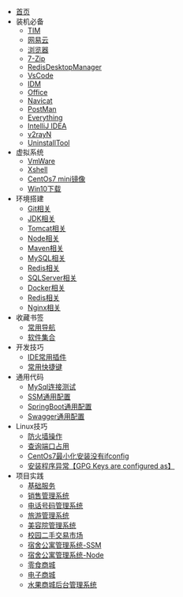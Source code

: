 * [首页](README.md)
* 装机必备
    * [TIM](https://office.qq.com/download.html)
    * [网易云](https://music.163.com/#/download)
    * [浏览器](https://www.centbrowser.com/)
    * [7-Zip](https://www.7-zip.org/)
    * [RedisDesktopManager](https://github.com/qishibo/AnotherRedisDesktopManager/)
    * [VsCode](https://code.visualstudio.com/)
    * [IDM](README.md)
    * [Office](README.md)
    * [Navicat](README.md)
    * [PostMan](README.md)
    * [Everything](README.md)
    * [IntelliJ IDEA](README.md)
    * [v2rayN](README.md)
    * [UninstallTool](README.md)
* 虚拟系统
    * [VmWare](README.md)
    * [Xshell](https://51.ruyo.net/test/download_xshell_xftp.html)
    * [CentOs7 mini镜像](README.md)
    * [Win10下载](https://www.microsoft.com/zh-cn/software-download/windows10ISO)
* 环境搭建
    * [Git相关](md/环境搭建/Git相关.md)
    * [JDK相关](md/环境搭建/Jdk相关.md)
    * [Tomcat相关](md/环境搭建/Tomcat相关.md)
    * [Node相关](md/环境搭建/Node相关.md)
    * [Maven相关](md/环境搭建/Maven相关.md)
    * [MySQL相关](md/环境搭建/MYSQL相关.md)
    * [Redis相关](md/环境搭建/Redis相关.md)
    * [SQLServer相关](md/环境搭建/SQLServer相关.md)
    * [Docker相关](md/环境搭建/Docker相关.md)
    * [Redis相关](md/环境搭建/Redis相关.md)
    * [Nginx相关](md/环境搭建/Nginx相关.md)
* 收藏书签
    * [常用导航](https://adzhp.cn/)
    * [软件集合](https://mp.weixin.qq.com/s/EWuGMCfj6EIosvzjdWh9Fw)
* 开发技巧
    * [IDE常用插件](md/开发技巧/插件相关.md)
    * [常用快捷键](md/开发技巧/常用快捷键.md)
* 通用代码
    * [MySql连接测试](md/通用代码/MySql连接测试.md)
    * [SSM通用配置](md/通用代码/SSM通用配置.md)
    * [SpringBoot通用配置](md/通用代码/SpringBoot通用配置.md)
    * [Swagger通用配置](md/通用代码/Swagger通用配置.md)
* Linux技巧
    * [防火墙操作](md/Linux技巧/防火墙操作.md)
    * [查询端口占用](md/Linux技巧/查询端口占用.md)
    * [CentOs7最小化安装没有ifconfig](md/Linux技巧/CentOs7最小化安装没有ifconfig.md)
    <!-- * [服务开机自启动](md/Linux技巧/服务开机自启动.md) -->
    * [安装程序异常【GPG Keys are configured as】](https://cloud.tencent.com/developer/article/1940459)
* 项目实践
    * [基础服务](md/项目实践/基础服务.md)
    * [销售管理系统](md/项目实践/销售管理系统.md)
    * [电话号码管理系统](md/项目实践/电话号码管理系统.md)
    * [旅游管理系统](md/项目实践/旅游管理系统.md)
    * [美容院管理系统](md/项目实践/美容院管理系统.md)
    * [校园二手交易市场](md/项目实践/校园二手交易市场.md)
    <!-- * [图书管理系统](md/项目实践/图书管理系统.md) -->
    * [宿舍公寓管理系统-SSM](md/项目实践/宿舍公寓管理系统SSM.md)
    * [宿舍公寓管理系统-Node](md/项目实践/宿舍公寓管理系统Node.md)
    <!-- * [实验室管理系统](md/项目实践/图书管理系统.md) -->
    <!-- * [毕业设计管理系统](md/项目实践/图书管理系统.md) -->
    <!-- * [闲置物品交换系统](md/项目实践/闲置物品交换系统.md) -->
    * [零食商城](md/项目实践/零食商城.md)
    * [电子商城](md/项目实践/电子商城.md)
    * [水果商城后台管理系统](md/项目实践/水果商城.md)
    <!-- * [图书商城](md/项目实践/图书管理系统.md) -->
    <!-- * [图书管理系统](md/项目实践/图书管理系统.md) -->
    <!-- * [图书管理系统](md/项目实践/图书管理系统.md) -->
    <!-- * [视频播放网站](md/项目实践/闲置物品交换系统.md) -->
    <!-- * [影视作品展示评分排行网站]](md/项目实践/闲置物品交换系统.md)  -->